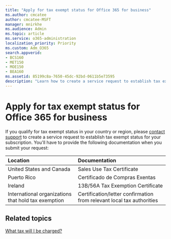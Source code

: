 ```yaml
---
title: "Apply for tax exempt status for Office 365 for business"
ms.author: cmcatee
author: cmcatee-MSFT
manager: mnirkhe
ms.audience: Admin
ms.topic: article
ms.service: o365-administration
localization_priority: Priority
ms.custom: Adm_O365
search.appverid:
- BCS160
- MET150
- MOE150
- BEA160
ms.assetid: 85199c8a-7650-45dc-92bd-0611b5e73595
description: "Learn how to create a service request to establish tax exempt status for your Office 365 subscription, if you qualify for tax exempt in your country or region."
---
```


# Apply for tax exempt status for Office 365 for business

If you qualify for tax exempt status in your country or region, please [contact support](../contact-support-for-business-products.md) to create a service request to establish tax exempt status for your subscription. You'll have to provide the following documentation when you submit your request: 
  
|**Location**|**Documentation**|
|:-----|:-----|
|United States and Canada  <br/> |Sales Use Tax Certificate  <br/> |
|Puerto Rico  <br/> |Certificado de Compras Exentas  <br/> |
|Ireland  <br/> |13B/56A Tax Exemption Certificate  <br/> |
|International organizations that hold tax exemption  <br/> |Certification/letter confirmation from relevant local tax authorities  <br/> |
   
## Related topics

[What tax will I be charged?](what-tax-will-i-be-charged.md)